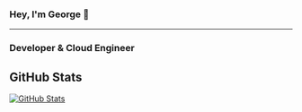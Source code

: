 ### Hey, I'm George 👋
---

### Developer & Cloud Engineer

## GitHub Stats

[![GitHub Stats](https://github-readme-stats.vercel.app/api?username=georgepstaylor&show_icons=true&theme=radical)]()

<!-- [![Top Langs](https://github-readme-stats.vercel.app/api/top-langs/?username=georgepstaylor&show_icons=tryue&layout=compact&theme=radical&hide_border=true&hide_progress=true&hide=tex)]() -->
